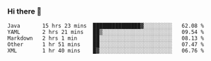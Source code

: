 ### Hi there 👋

<!--
**urzz/urzz** is a ✨ _special_ ✨ repository because its `README.md` (this file) appears on your GitHub profile.

Here are some ideas to get you started:

- 🔭 I’m currently working on ...
- 🌱 I’m currently learning ...
- 👯 I’m looking to collaborate on ...
- 🤔 I’m looking for help with ...
- 💬 Ask me about ...
- 📫 How to reach me: ...
- 😄 Pronouns: ...
- ⚡ Fun fact: ...
-->

<!--START_SECTION:waka-->
```text
Java       15 hrs 23 mins  ███████████████▓░░░░░░░░░   62.08 % 
YAML       2 hrs 21 mins   ██▒░░░░░░░░░░░░░░░░░░░░░░   09.54 % 
Markdown   2 hrs 1 min     ██░░░░░░░░░░░░░░░░░░░░░░░   08.13 % 
Other      1 hr 51 mins    ██░░░░░░░░░░░░░░░░░░░░░░░   07.47 % 
XML        1 hr 40 mins    █▓░░░░░░░░░░░░░░░░░░░░░░░   06.76 % 
```
<!--END_SECTION:waka-->
